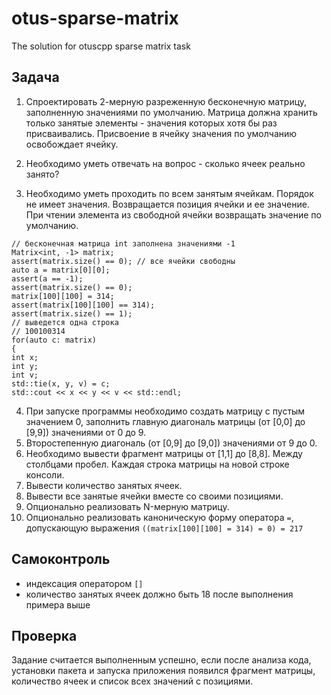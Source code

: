 # otus-sparse-matrix
The solution for otuscpp sparse matrix task

## Задача

1. Спроектировать 2-мерную разреженную бесконечную матрицу, заполненную значениями по
умолчанию. Матрица должна хранить только занятые элементы - значения которых хотя бы раз
присваивались. Присвоение в ячейку значения по умолчанию освобождает ячейку.

2. Необходимо уметь отвечать на вопрос - сколько ячеек реально занято?
3. Необходимо уметь проходить по всем занятым ячейкам. Порядок не имеет значения. Возвращается
позиция ячейки и ее значение. При чтении элемента из свободной ячейки возвращать значение по умолчанию.

```code
// бесконечная матрица int заполнена значениями -1
Matrix<int, -1> matrix;
assert(matrix.size() == 0); // все ячейки свободны
auto a = matrix[0][0];
assert(a == -1);
assert(matrix.size() == 0);
matrix[100][100] = 314;
assert(matrix[100][100] == 314);
assert(matrix.size() == 1);
// выведется одна строка
// 100100314
for(auto c: matrix)
{
int x;
int y;
int v;
std::tie(x, y, v) = c;
std::cout << x << y << v << std::endl;
```

4. При запуске программы необходимо создать матрицу с пустым значением 0, заполнить главную
диагональ матрицы (от [0,0] до [9,9]) значениями от 0 до 9.
5. Второстепенную диагональ (от [0,9] до [9,0]) значениями от 9 до 0.
6. Необходимо вывести фрагмент матрицы от [1,1] до [8,8]. Между столбцами пробел. Каждая строка
матрицы на новой строке консоли.
7. Вывести количество занятых ячеек.
8. Вывести все занятые ячейки вместе со своими позициями.
9. Опционально реализовать N-мерную матрицу.
10. Опционально реализовать каноническую форму оператора `=`, допускающую выражения
`((matrix[100][100] = 314) = 0) = 217`
## Самоконтроль
- индексация оператором `[]`
- количество занятых ячеек должно быть 18 после выполнения примера выше
## Проверка
  Задание считается выполненным успешно, если после анализа кода, установки пакета и запуска
  приложения появился фрагмент матрицы, количество ячеек и список всех значений с позициями.
